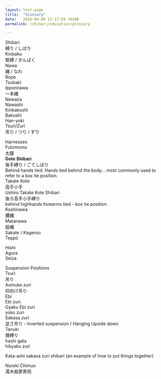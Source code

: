 ```yaml
---
layout: text-page
title:  "Glossary"
date:   2016-04-08 21:17:59 +0100
permalink: /shibari/education/glossary

---
```

Shibari<br> 縛り / しばり<br>
Kinbaku<br> 緊縛 / きんばく<br>
Nawa<br> 縄 / なわ<br>
Rope<br>
Tsubaki<br>
Ipponnawa<br> 一本縄<br>
Newaza<br>
Nawashi<br>
Kinbakushi<br>
Bakushi<br>
Han-yuki<br>
Tsuri/Zuri<br> 吊り / つり / ずり

Harnesses<br>
Futomomo<br> 太腿<br>
<strong>Gote Shibari</strong><br>後手縛り / ごてしばり<br>
Behind hands tied. Hands tied behind the body... most commonly used to refer to a box tie position.<br>
Takate Kote<br> 高手小手<br>
Ushiro Takate Kote Shibari<br> 後ろ高手小手縛り<br>
behind highhands forearms tied - box tie position <br>
Koshinawa<br> 腰縄<br>
Matanawa<br> 股縄<br>
Sakate / Kagerou<br>
Teppō<br>

Hishi<br>
Agura<br>
Seiza<br>

Suspension Positions<br>
Tsuri<br> 吊り<br>
Aomuke zuri<br> 仰向け吊り<br>
Ebi<br>
Ebi zuri<br>
Gyaku Ebi zuri<br>
yoko zuri<br>
Sakasa zuri<br> 逆さ吊り - Inverted suspension / Hanging Upside down<br>
Tanuki<br> 狸縛り<br>
hashi gata<br>
hikyaku zuri<br>

Kata-ashi sakasa zuri shibari (an example of how to put things together)<br>

Nureki Chimuo<br> 濡木痴夢男雨<br>
